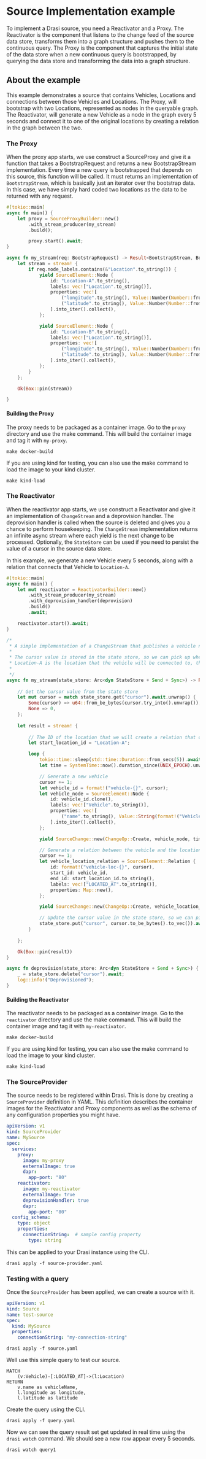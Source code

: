 # Source Implementation example

To implement a Drasi source, you need a Reactivator and a Proxy.  The Reactivator is the component that listens to the change feed of the source data store, transforms them into a graph structure and pushes them to the continuous query.  The Proxy is the component that captures the initial state of the data store when a new continuous query is bootstrapped, by querying the data store and transforming the data into a graph structure.

## About the example

This example demonstrates a source that contains Vehicles, Locations and connections between those Vehicles and Locations.  The Proxy, will bootstrap with two Locations, represented as nodes in the queryable graph.  The Reactivator, will generate a new Vehicle as a node in the graph every 5 seconds and connect it to one of the original locations by creating a relation in the graph between the two.

### The Proxy

When the proxy app starts, we use construct a SourceProxy and give it a function that takes a BootstrapRequest and returns a new BootstrapStream implementation. Every time a new query is bootstrapped that depends on this source, this function will be called.  It must returns an implementation of `BootstrapStream`, which is basically just an iterator over the bootstrap data.  In this case, we have simply hard coded two locations as the data to be returned with any request.

```rust
#[tokio::main]
async fn main() {
    let proxy = SourceProxyBuilder::new()
        .with_stream_producer(my_stream)
        .build();

        proxy.start().await;    
}

async fn my_stream(req: BootstrapRequest) -> Result<BootstrapStream, BootstrapError> {
    let stream = stream! {
        if req.node_labels.contains(&"Location".to_string()) {
            yield SourceElement::Node { 
                id: "Location-A".to_string(), 
                labels: vec!["Location".to_string()], 
                properties: vec![
                    ("longitude".to_string(), Value::Number(Number::from_f64(50.1).unwrap())),
                    ("latitude".to_string(), Value::Number(Number::from_f64(60.7).unwrap())),
                ].into_iter().collect(),
            };    

            yield SourceElement::Node { 
                id: "Location-B".to_string(), 
                labels: vec!["Location".to_string()], 
                properties: vec![
                    ("longitude".to_string(), Value::Number(Number::from_f64(58.9).unwrap())),
                    ("latitude".to_string(), Value::Number(Number::from_f64(72.1).unwrap())),
                ].into_iter().collect(),
            };    
        }
    };

    Ok(Box::pin(stream))

}
```

#### Building the Proxy

The proxy needs to be packaged as a container image.  Go to the `proxy` directory and use the make command. This will build the container image and tag it with `my-proxy`.

```shell
make docker-build
```

If you are using kind for testing, you can also use the make command to load the image to your kind cluster.

```shell
make kind-load
```


### The Reactivator

When the reactivator app starts, we use construct a Reactivator and give it an implementation of `ChangeStream` and a deprovision handler. The deprovision handler is called when the source is deleted and gives you a chance to perform housekeeping. The `ChangeStream` implementation returns an infinite async stream where each yield is the next change to be processed. Optionally, the `StateStore` can be used if you need to persist the value of a cursor in the source data store.

In this example, we generate a new Vehicle every 5 seconds, along with a relation that connects that Vehicle to `Location-A`.

```rust
#[tokio::main]
async fn main() {
    let mut reactivator = ReactivatorBuilder::new()
        .with_stream_producer(my_stream)
        .with_deprovision_handler(deprovision)
        .build()
        .await;

    reactivator.start().await;
}

/*
 * A simple implementation of a ChangeStream that publishes a vehicle node and a relation between that vehicle and Location-A every 5 seconds.
 *
 * The cursor value is stored in the state store, so we can pick up where we left off if the reactivator restarts.
 * Location-A is the location that the vehicle will be connected to, the path through the graph will be (Vehicle)-[:LOCATED_AT]->(Location-A).
 *
 */
async fn my_stream(state_store: Arc<dyn StateStore + Send + Sync>) -> Result<ChangeStream, ReactivatorError> {
    
    // Get the cursor value from the state store
    let mut cursor = match state_store.get("cursor").await.unwrap() {
        Some(cursor) => u64::from_be_bytes(cursor.try_into().unwrap()),
        None => 0,
    };    
    
    let result = stream! {
        
        // The ID of the location that we will create a relation that connects the new vehicle and this location
        let start_location_id = "Location-A";        

        loop {
            tokio::time::sleep(std::time::Duration::from_secs(5)).await;
            let time = SystemTime::now().duration_since(UNIX_EPOCH).unwrap().as_secs() * 1000;            

            // Generate a new vehicle
            cursor += 1;
            let vehicle_id = format!("vehicle-{}", cursor);
            let vehicle_node = SourceElement::Node {
                id: vehicle_id.clone(),
                labels: vec!["Vehicle".to_string()],
                properties: vec![
                    ("name".to_string(), Value::String(format!("Vehicle {}", cursor))),
                ].into_iter().collect(),
            };

            yield SourceChange::new(ChangeOp::Create, vehicle_node, time, cursor, None);

            // Generate a relation between the vehicle and the location
            cursor += 1;
            let vehicle_location_relation = SourceElement::Relation {
                id: format!("vehicle-loc-{}", cursor),
                start_id: vehicle_id,
                end_id: start_location_id.to_string(),
                labels: vec!["LOCATED_AT".to_string()],
                properties: Map::new(),
            };

            yield SourceChange::new(ChangeOp::Create, vehicle_location_relation, time, cursor, None);

            // Update the cursor value in the state store, so we can pick up where we left off if the reactivator restarts
            state_store.put("cursor", cursor.to_be_bytes().to_vec()).await.unwrap();
        }
        
    };

    Ok(Box::pin(result))
}

async fn deprovision(state_store: Arc<dyn StateStore + Send + Sync>) {
    _ = state_store.delete("cursor").await;
    log::info!("Deprovisioned");
}
```

#### Building the Reactivator

The reactivator needs to be packaged as a container image.  Go to the `reactivator` directory and use the make command. This will build the container image and tag it with `my-reactivator`.

```shell
make docker-build
```

If you are using kind for testing, you can also use the make command to load the image to your kind cluster.

```shell
make kind-load
```

### The SourceProvider

The source needs to be registered within Drasi. This is done by creating a `SourceProvider` definition in YAML.  This definition describes the container images for the Reactivator and Proxy components as well as the schema of any configuration properties you might have.

```yaml
apiVersion: v1
kind: SourceProvider
name: MySource
spec:
  services:
    proxy:
      image: my-proxy
      externalImage: true
      dapr:
        app-port: "80"
    reactivator: 
      image: my-reactivator
      externalImage: true
      deprovisionHandler: true
      dapr:
        app-port: "80"
  config_schema:
    type: object
    properties:
      connectionString:  # sample config property
        type: string
```

This can be applied to your Drasi instance using the CLI.

```shell
drasi apply -f source-provider.yaml
```

### Testing with a query

Once the `SourceProvider` has been applied, we can create a source with it.

```yaml
apiVersion: v1
kind: Source
name: test-source
spec:
  kind: MySource
  properties:
    connectionString: "my-connection-string"
```

```shell
drasi apply -f source.yaml
```

Well use this simple query to test our source.

```cypher
MATCH 
    (v:Vehicle)-[:LOCATED_AT]->(l:Location)
RETURN
    v.name as vehicleName,
    l.longitude as longitude,
    l.latitude as latitude
```

Create the query using the CLI.

```shell
drasi apply -f query.yaml
```

Now we can see the query result set get updated in real time using the `drasi watch` command. We should see a new row appear every 5 seconds.

```shell
drasi watch query1
```